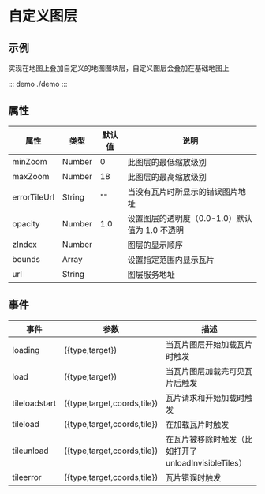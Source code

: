 # 自定义图层

## 示例

实现在地图上叠加自定义的地图图块层，自定义图层会叠加在基础地图上

::: demo
./demo
:::

## 属性

| 属性         | 类型   | 默认值 | 说明                                               |
| ------------ | ------ | ------ | -------------------------------------------------- |
| minZoom      | Number | 0      | 此图层的最低缩放级别                             |
| maxZoom      | Number | 18     | 此图层的最高缩放级别                             |
| errorTileUrl | String | ""     | 当没有瓦片时所显示的错误图片地址                 |
| opacity      | Number | 1.0    | 设置图层的透明度（0.0-1.0）默认值为 1.0 不透明 |
| zIndex       | Number |        | 图层的显示顺序                                   |
| bounds       | Array  |        | 设置指定范围内显示瓦片                           |
| url          | String |        | 图层服务地址                                     |

## 事件

| 事件          | 参数                        | 描述                                                    |
| ------------- | --------------------------- | ------------------------------------------------------- |
| loading       | ({type,target})             | 当瓦片图层开始加载瓦片时触发                          |
| load          | ({type,target})             | 当瓦片图层加载完可见瓦片后触发                        |
| tileloadstart | ({type,target,coords,tile}) | 瓦片请求和开始加载时触发                              |
| tileload      | ({type,target,coords,tile}) | 在加载瓦片时触发                                      |
| tileunload    | ({type,target,coords,tile}) | 在瓦片被移除时触发（比如打开了 unloadInvisibleTiles） |
| tileerror     | ({type,target,coords,tile}) | 瓦片错误时触发                                        |

